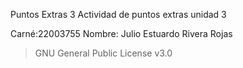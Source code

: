 Puntos Extras 3
Actividad de puntos extras unidad 3

Carné:22003755
Nombre: Julio Estuardo Rivera Rojas

> GNU General Public License v3.0

